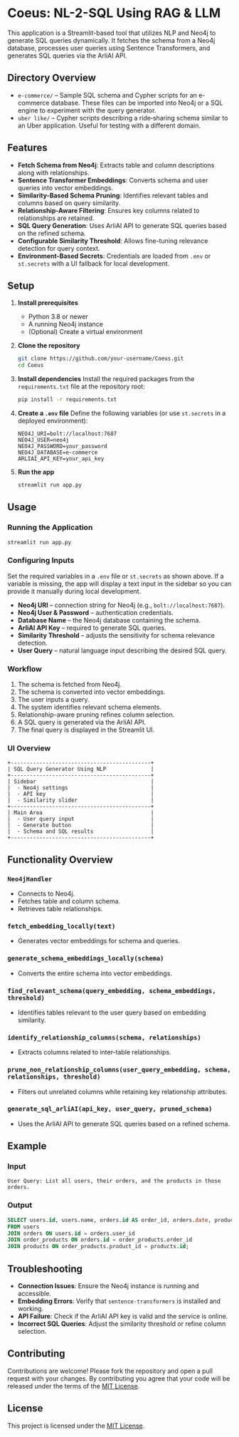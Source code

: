 # Coeus: NL-2-SQL Using RAG & LLM

This application is a Streamlit-based tool that utilizes NLP and Neo4j to generate SQL queries dynamically. It fetches the schema from a Neo4j database, processes user queries using Sentence Transformers, and generates SQL queries via the ArliAI API.

## Directory Overview

* `e-commerce/` – Sample SQL schema and Cypher scripts for an e-commerce database. These files can be imported into Neo4j or a SQL engine to experiment with the query generator.
* `uber like/` – Cypher scripts describing a ride‑sharing schema similar to an Uber application. Useful for testing with a different domain.

## Features

* **Fetch Schema from Neo4j**: Extracts table and column descriptions along with relationships.
* **Sentence Transformer Embeddings**: Converts schema and user queries into vector embeddings.
* **Similarity-Based Schema Pruning**: Identifies relevant tables and columns based on query similarity.
* **Relationship-Aware Filtering**: Ensures key columns related to relationships are retained.
* **SQL Query Generation**: Uses ArliAI API to generate SQL queries based on the refined schema.
* **Configurable Similarity Threshold**: Allows fine-tuning relevance detection for query context.
* **Environment-Based Secrets**: Credentials are loaded from `.env` or `st.secrets` with a UI fallback for local development.

## Setup

1. **Install prerequisites**

   * Python 3.8 or newer
   * A running Neo4j instance
   * (Optional) Create a virtual environment

2. **Clone the repository**

   ```sh
   git clone https://github.com/your-username/Coeus.git
   cd Coeus
   ```

3. **Install dependencies**
   Install the required packages from the `requirements.txt` file at the repository root:

   ```sh
   pip install -r requirements.txt
   ```

4. **Create a `.env` file**
   Define the following variables (or use `st.secrets` in a deployed environment):

   ```dotenv
   NEO4J_URI=bolt://localhost:7687
   NEO4J_USER=neo4j
   NEO4J_PASSWORD=your_password
   NEO4J_DATABASE=e-commerce
   ARLIAI_API_KEY=your_api_key
   ```

5. **Run the app**

   ```sh
   streamlit run app.py
   ```

## Usage

### Running the Application

```sh
streamlit run app.py
```

### Configuring Inputs

Set the required variables in a `.env` file or `st.secrets` as shown above. If a
variable is missing, the app will display a text input in the sidebar so you can
provide it manually during local development.

* **Neo4j URI** – connection string for Neo4j (e.g., `bolt://localhost:7687`).
* **Neo4j User & Password** – authentication credentials.
* **Database Name** – the Neo4j database containing the schema.
* **ArliAI API Key** – required to generate SQL queries.
* **Similarity Threshold** – adjusts the sensitivity for schema relevance detection.
* **User Query** – natural language input describing the desired SQL query.

### Workflow

1. The schema is fetched from Neo4j.
2. The schema is converted into vector embeddings.
3. The user inputs a query.
4. The system identifies relevant schema elements.
5. Relationship-aware pruning refines column selection.
6. A SQL query is generated via the ArliAI API.
7. The final query is displayed in the Streamlit UI.

### UI Overview

```
+--------------------------------------------+
| SQL Query Generator Using NLP              |
+--------------------------------------------+
| Sidebar                                    |
|  - Neo4j settings                          |
|  - API key                                 |
|  - Similarity slider                       |
+--------------------------------------------+
| Main Area                                  |
|  - User query input                        |
|  - Generate button                         |
|  - Schema and SQL results                  |
+--------------------------------------------+
```

## Functionality Overview

### `Neo4jHandler`

* Connects to Neo4j.
* Fetches table and column schema.
* Retrieves table relationships.

### `fetch_embedding_locally(text)`

* Generates vector embeddings for schema and queries.

### `generate_schema_embeddings_locally(schema)`

* Converts the entire schema into vector embeddings.

### `find_relevant_schema(query_embedding, schema_embeddings, threshold)`

* Identifies tables relevant to the user query based on embedding similarity.

### `identify_relationship_columns(schema, relationships)`

* Extracts columns related to inter-table relationships.

### `prune_non_relationship_columns(user_query_embedding, schema, relationships, threshold)`

* Filters out unrelated columns while retaining key relationship attributes.

### `generate_sql_arliAI(api_key, user_query, pruned_schema)`

* Uses the ArliAI API to generate SQL queries based on a refined schema.

## Example

### Input

```plaintext
User Query: List all users, their orders, and the products in those orders.
```

### Output

```sql
SELECT users.id, users.name, orders.id AS order_id, orders.date, products.name AS product_name
FROM users
JOIN orders ON users.id = orders.user_id
JOIN order_products ON orders.id = order_products.order_id
JOIN products ON order_products.product_id = products.id;
```

## Troubleshooting

* **Connection Issues**: Ensure the Neo4j instance is running and accessible.
* **Embedding Errors**: Verify that `sentence-transformers` is installed and working.
* **API Failure**: Check if the ArliAI API key is valid and the service is online.
* **Incorrect SQL Queries**: Adjust the similarity threshold or refine column selection.

## Contributing

Contributions are welcome! Please fork the repository and open a pull request with your changes.
By contributing you agree that your code will be released under the terms of the
[MIT License](LICENSE).

## License

This project is licensed under the [MIT License](LICENSE).
